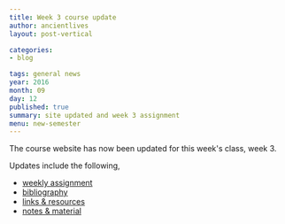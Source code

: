 ```yaml
---
title: Week 3 course update
author: ancientlives
layout: post-vertical

categories:
- blog

tags: general news
year: 2016
month: 09
day: 12
published: true
summary: site updated and week 3 assignment
menu: new-semester
---
```


The course website has now been updated for this week's class, week 3.

Updates include the following,

* [weekly assignment](/weekly_assignment)
* [bibliography](/bibliography)
* [links & resources](/links)
* [notes & material](/notes)
